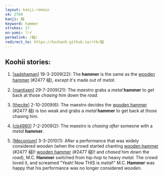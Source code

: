```yaml
---
layout: kanji-remain
v4: 2769
kanji: 鎚
keyword: hammer
strokes: 17
on-yomi: ツイ
permalink: /鎚/
redirect_to: https://hochanh.github.io/rtk/鎚
---
```


## Koohii stories: 

1) [<a href="http://kanji.koohii.com/profile/sadshaman">sadshaman</a>] 19-3-2009(22): The<strong> hammer</strong> is the same as the <a href="../v4/2477.html">wooden hammer</a> (#2477 槌), except it&#039;s made out of <em>metal</em>.

2) [<a href="http://kanji.koohii.com/profile/mantixen">mantixen</a>] 29-7-2009(21): The <em>maestro</em> grabs a <em>metal</em><strong> hammer</strong> to get back at those <em>chasing</em> him down the <em>road</em>.

3) [<a href="http://kanji.koohii.com/profile/thecite">thecite</a>] 2-10-2009(6): The maestro decides the <a href="../v4/2477.html">wooden hammer</a> (#2477 槌) is too weak and grabs a <em>metal</em><strong> hammer</strong> to get back at those chasing him.

4) [<a href="http://kanji.koohii.com/profile/cb4960">cb4960</a>] 7-2-2009(2): The maestro is <em>chasing after</em> someone with a <em>metal</em> <strong>hammer</strong>.

5) [<a href="http://kanji.koohii.com/profile/Meconium">Meconium</a>] 3-3-2010(1): After a performance that was widely considered <em>wooden</em> (when the crowd started chanting <a href="../v4/2477.html">wooden hammer</a> (#2477 槌)! <a href="../v4/2477.html">wooden hammer</a> (#2477 槌)! and <em>chased</em> him down the <em>road</em>), M.C.<strong> Hammer</strong> switched from hip-hop to heavy <em>metal</em>. The crowd loved it, and screamed &quot;Yeah! Now THIS is <em>metal</em>!&quot; M.C.<strong> Hammer</strong> was happy that his performance was no longer considered <em>wooden</em>.

